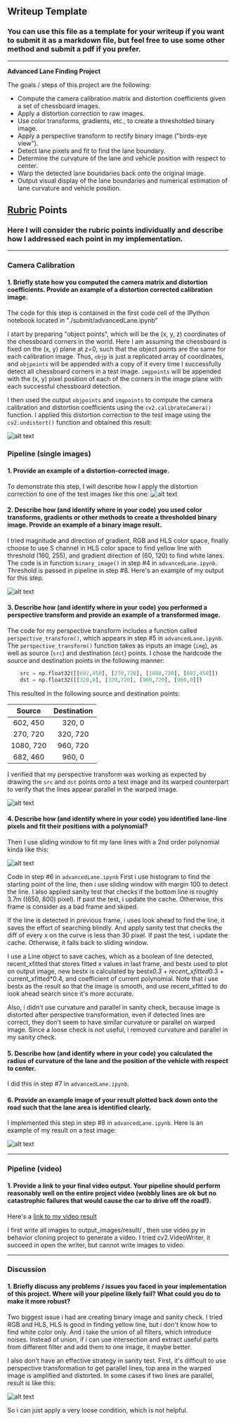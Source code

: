 ## Writeup Template

### You can use this file as a template for your writeup if you want to submit it as a markdown file, but feel free to use some other method and submit a pdf if you prefer.

---

**Advanced Lane Finding Project**

The goals / steps of this project are the following:

* Compute the camera calibration matrix and distortion coefficients given a set of chessboard images.
* Apply a distortion correction to raw images.
* Use color transforms, gradients, etc., to create a thresholded binary image.
* Apply a perspective transform to rectify binary image ("birds-eye view").
* Detect lane pixels and fit to find the lane boundary.
* Determine the curvature of the lane and vehicle position with respect to center.
* Warp the detected lane boundaries back onto the original image.
* Output visual display of the lane boundaries and numerical estimation of lane curvature and vehicle position.

[//]: # (Image References)

[image1]: ./output_images/undistort.jpg "Undistorted"
[image2]: ./test_images/test1.jpg "Road Transformed"
[image3]: ./output_images/binary.jpg "Binary Example"
[image4]: ./output_images/perspective.jpg "Warp Example"
[image5]: ./output_images/color_fit.jpg "Fit Visual"
[image6]: ./output_images/result/image0000.jpg "Output"
[image7]: ./output_images/bad1.jpg "Bad Image"
[video1]: ./project_video.mp4 "Video"

## [Rubric](https://review.udacity.com/#!/rubrics/571/view) Points

### Here I will consider the rubric points individually and describe how I addressed each point in my implementation.  

---

### Camera Calibration

#### 1. Briefly state how you computed the camera matrix and distortion coefficients. Provide an example of a distortion corrected calibration image.

The code for this step is contained in the first code cell of the IPython notebook located in "./submit/advancedLane.ipynb"

I start by preparing "object points", which will be the (x, y, z) coordinates of the chessboard corners in the world. Here I am assuming the chessboard is fixed on the (x, y) plane at z=0, such that the object points are the same for each calibration image.  Thus, `objp` is just a replicated array of coordinates, and `objpoints` will be appended with a copy of it every time I successfully detect all chessboard corners in a test image.  `imgpoints` will be appended with the (x, y) pixel position of each of the corners in the image plane with each successful chessboard detection.  

I then used the output `objpoints` and `imgpoints` to compute the camera calibration and distortion coefficients using the `cv2.calibrateCamera()` function.  I applied this distortion correction to the test image using the `cv2.undistort()` function and obtained this result: 

![alt text][image1]

### Pipeline (single images)

#### 1. Provide an example of a distortion-corrected image.

To demonstrate this step, I will describe how I apply the distortion correction to one of the test images like this one:
![alt text][image2]

#### 2. Describe how (and identify where in your code) you used color transforms, gradients or other methods to create a thresholded binary image.  Provide an example of a binary image result.

I tried magnitude and direction of gradient, RGB and HLS color space, finally choose to use S channel in HLS color space to find yellow line with threshold (160, 255), and gradient direction of (60, 120) to find white lanes. The code is in function `binary_image()` in step #4 in `advancedLane.ipynb`. Threshold is passed in pipeline in step #8. Here's an example of my output for this step.

![alt text][image3]

#### 3. Describe how (and identify where in your code) you performed a perspective transform and provide an example of a transformed image.

The code for my perspective transform includes a function called `perspective_transform()`, which appears in step #5 in `advancedLane.ipynb`.  The `perspective_transform()` function takes as inputs an image (`img`), as well as source (`src`) and destination (`dst`) points.  I chose the hardcode the source and destination points in the following manner:

```python
    src = np.float32([[602,450], [270,720], [1080,720], [682,450]])
    dst = np.float32([[320,0], [320,720], [960,720], [960,0]])
```

This resulted in the following source and destination points:

| Source        | Destination   | 
|:-------------:|:-------------:| 
| 602, 450      | 320, 0        | 
| 270, 720      | 320, 720      |
| 1080, 720     | 960, 720      |
| 682, 460      | 960, 0        |

I verified that my perspective transform was working as expected by drawing the `src` and `dst` points onto a test image and its warped counterpart to verify that the lines appear parallel in the warped image.

![alt text][image4]

#### 4. Describe how (and identify where in your code) you identified lane-line pixels and fit their positions with a polynomial?

Then I use sliding window to fit my lane lines with a 2nd order polynomial kinda like this:

![alt text][image5]

Code in step #6 in `advancedLane.ipynb`
First i use histogram to find the starting point of the line, then i use sliding window with margin 100 to detect the line. I also applied sanity test that checks if the bottom line is roughly 3.7m ((650, 800) pixel). If past the test, i update the cache. Otherwise, this frame is consider as a bad frame and skiped. 

If the line is detected in previous frame, i uses look ahead to find the line, it saves the effort of searching blindly. And apply sanity test that checks the diff of every x on the curve is less than 30 pixel. If past the test, i update the cache. Otherwise, it falls back to sliding window.

I use a Line object to save caches, which as a boolean of line detected, recent_xfitted that stores fitted x values in last frame, and bestx used to plot on output image, new bestx is calculated by bestx*0.3 + recent_xfitted*0.3 + current_xfitted*0.4, and coefficient of current polynomial.
Note that i use bestx as the result so that the image is smooth, and use recent_xfitted to do look ahead search since it's more accurate.

Also, i didn't use curvature and parallel in sanity check, because image is distorted after perspective transformation, even if detected lines are correct, they don't seem to have similar curvature or parallel on warped image. Since a loose check is not useful, i removed curvature and parallel in my sanity check.

#### 5. Describe how (and identify where in your code) you calculated the radius of curvature of the lane and the position of the vehicle with respect to center.

I did this in step #7 in `advancedLane.ipynb`. 

#### 6. Provide an example image of your result plotted back down onto the road such that the lane area is identified clearly.

I implemented this step in step #8 in `advancedLane.ipynb`.  Here is an example of my result on a test image:

![alt text][image6]

---

### Pipeline (video)

#### 1. Provide a link to your final video output.  Your pipeline should perform reasonably well on the entire project video (wobbly lines are ok but no catastrophic failures that would cause the car to drive off the road!).

Here's a [link to my video result](./output_video.mp4)

I first write all images to output_images/result/ , then use video.py in behavior cloning project to generate a video.
I tried cv2.VideoWriter, it succeed in open the writer, but cannot write images to video.

---

### Discussion

#### 1. Briefly discuss any problems / issues you faced in your implementation of this project.  Where will your pipeline likely fail?  What could you do to make it more robust?

Two biggest issue i had are creating binary image and sanity check. 
I tried RGB and HLS, HLS is good in finding yellow line, but i don't know how to find white color only. And i take the union of all filters, which introduce noises. Instead of union, if i can use intersection and extract useful parts from different filter and add them to one image, it maybe better.

I also don't have an effective strategy in sanity test. First, it's difficult to use perspective transformation to get parallel lines, top area in the warped image is amplified and distorted. In some cases if two lines are parallel, result is like this:

![alt text][image7]

So i can just apply a very loose condition, which is not helpful. 
